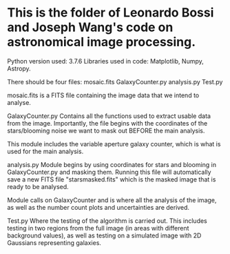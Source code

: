 # This is the folder of Leonardo Bossi and Joseph Wang's code on astronomical image processing.

Python version used: 3.7.6
Libraries used in code: Matplotlib, Numpy, Astropy.

There should be four files:
	mosaic.fits
	GalaxyCounter.py
	analysis.py
	Test.py

mosaic.fits is a FITS file containing the image data that we intend to analyse.

GalaxyCounter.py 
Contains all the functions used to extract usable data from the image. Importantly, the file begins with the coordinates of the stars/blooming noise we want to mask out BEFORE the main analysis. 

This module includes the variable aperture galaxy counter, which is what is used for the main analysis.

analysis.py
Module begins by using coordinates for stars and blooming in GalaxyCounter.py and masking them. Running this file will automatically save a new FITS file "starsmasked.fits" which is the masked image that is ready to be analysed. 

Module calls on GalaxyCounter and is where all the analysis of the image, as well as the number count plots and uncertainties are derived.

Test.py 
Where the testing of the algorithm is carried out. This includes testing in two regions from the full image (in areas with different background values), as well as testing on a simulated image with 2D Gaussians representing galaxies.
